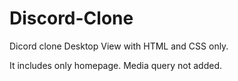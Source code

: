 # Discord-Clone

Dicord clone Desktop View with HTML and CSS only.

It includes only homepage. Media query not added.
